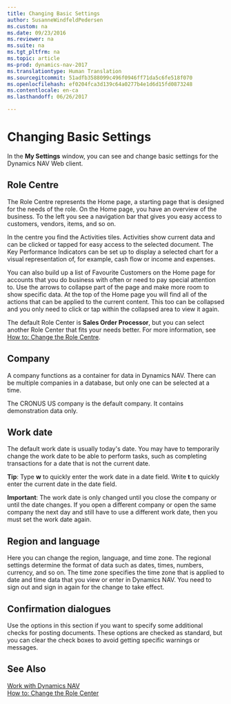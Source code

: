 ```yaml
---
title: Changing Basic Settings
author: SusanneWindfeldPedersen
ms.custom: na
ms.date: 09/23/2016
ms.reviewer: na
ms.suite: na
ms.tgt_pltfrm: na
ms.topic: article
ms-prod: dynamics-nav-2017
ms.translationtype: Human Translation
ms.sourcegitcommit: 51adfb3588099c496f0946ff71da5c6fe518f070
ms.openlocfilehash: ef0204fca3d139c64a0277b4e1d6d15fd0873248
ms.contentlocale: en-ca
ms.lasthandoff: 06/26/2017

---
```


# <a name="changing-basic-settings"></a>Changing Basic Settings
In the **My Settings** window, you can see and change basic settings for the Dynamics NAV Web client.  

## <a name="role-center"></a>Role Centre
The Role Centre represents the Home page, a starting page that is designed for the needs of the role. On the Home page, you have an overview of the business. To the left you see a navigation bar that gives you easy access to customers, vendors, items, and so on.

In the centre you find the Activities tiles. Activities show current data and can be clicked or tapped for easy access to the selected document. The Key Performance Indicators can be set up to display a selected chart for a visual representation of, for example, cash flow or income and expenses.

You can also build up a list of Favourite Customers on the Home page for accounts that you do business with often or need to pay special attention to. Use the arrows to collapse part of the page and make more room to show specific data. At the top of the Home page you will find all of the actions that can be applied to the current content. This too can be collapsed and you only need to click or tap within the collapsed area to view it again.

The default Role Center is **Sales Order Processor**, but you can select another Role Center that fits your needs better. For more information, see [How to: Change the Role Centre](ui-change-role.md).

## <a name="company"></a>Company
A company functions as a container for data in Dynamics NAV. There can be multiple companies in a database, but only one can be selected at a time.

The CRONUS US company is the default company. It contains demonstration data only.   

## <a name="work-date"></a>Work date
The default work date is usually today's date. You may have to temporarily change the work date to be able to perform tasks, such as completing transactions for a date that is not the current date.

**Tip**: Type **w** to quickly enter the work date in a date field. Write **t** to quickly enter the current date in the date field.

**Important**: The work date is only changed until you close the company or until the date changes. If you open a different company or open the same company the next day and still have to use a different work date, then you must set the work date again.

## <a name="region-and-language"></a>Region and language
Here you can change the region, language, and time zone. The regional settings determine the format of data such as dates, times, numbers, currency, and so on. The time zone specifies the time zone that is applied to date and time data that you view or enter in Dynamics NAV. You need to sign out and sign in again for the change to take effect.

## <a name="confirmation-dialogs"></a>Confirmation dialogues
Use the options in this section if you want to specify some additional checks for posting documents. These options are checked as standard, but you can clear the check boxes to avoid getting specific warnings or messages.

## <a name="see-also"></a>See Also
[Work with Dynamics NAV](ui-work-product.md)  
[How to: Change the Role Center](ui-change-role.md)  

